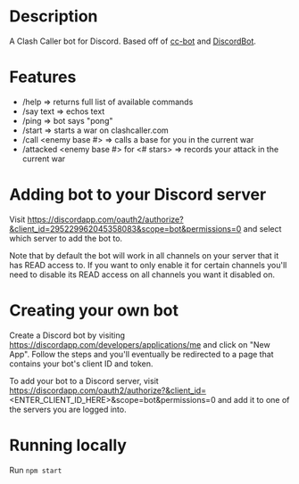# Description
A Clash Caller bot for Discord. Based off of <a href="https://github.com/butttons/cc-bot">cc-bot</a>
and <a href="https://github.com/chalda/DiscordBot">DiscordBot</a>.

# Features
- /help => returns full list of available commands
- /say text => echos text
- /ping => bot says "pong"
- /start <war size> <Enemy Clan Name> => starts a war on clashcaller.com
- /call <enemy base #> => calls a base for you in the current war
- /attacked <enemy base #> for <# stars> => records your attack in the current war

# Adding bot to your Discord server
Visit https://discordapp.com/oauth2/authorize?&client_id=295229962045358083&scope=bot&permissions=0 and select which
server to add the bot to.

Note that by default the bot will work in all channels on your server that it has READ access to. If you want to only
enable it for certain channels you'll need to disable its READ access on all channels you want it disabled on.

# Creating your own bot
Create a Discord bot by visiting https://discordapp.com/developers/applications/me and click on "New App". Follow the
steps and you'll eventually be redirected to a page that contains your bot's client ID and token.

To add your bot to a Discord server, visit https://discordapp.com/oauth2/authorize?&client_id=<ENTER_CLIENT_ID_HERE>&scope=bot&permissions=0 and add it to one of the servers you are logged into.

# Running locally
Run `npm start`